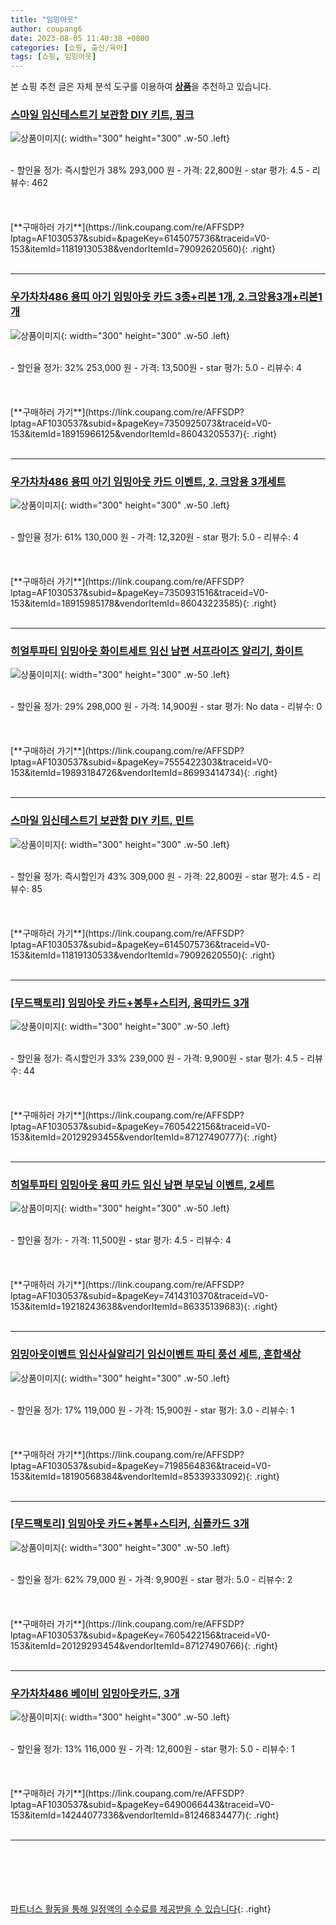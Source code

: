 ```yaml
---
title: "임밍아웃"
author: coupang6
date: 2023-08-05 11:40:38 +0800
categories: [쇼핑, 출산/육아]
tags: [쇼핑, 임밍아웃]
---
```


본 쇼핑 추천 글은 자체 분석 도구를 이용하여 [**상품**](https://link.coupang.com/a/bao1ui)을 추천하고 있습니다.

### [스마일 임신테스트기 보관함 DIY 키트, 핑크](https://link.coupang.com/re/AFFSDP?lptag=AF1030537&subid=&pageKey=6145075736&traceid=V0-153&itemId=11819130538&vendorItemId=79092620560)

![상품이미지](https://thumbnail8.coupangcdn.com/thumbnails/remote/230x230ex/image/retail/images/2021/10/26/15/1/3564794c-0f3c-468d-bf90-2bb404e9e38e.jpg){: width="300" height="300" .w-50 .left}


<br>
- 할인율 정가: 즉시할인가 38%  293,000   원
- 가격: 22,800원
- star 평가: 4.5
- 리뷰수: 462
<br>
<br>
<br>
<br>
[**구매하러 가기**](https://link.coupang.com/re/AFFSDP?lptag=AF1030537&subid=&pageKey=6145075736&traceid=V0-153&itemId=11819130538&vendorItemId=79092620560){: .right}
<br>
<br>

---

### [우가차차486 용띠 아기 임밍아웃 카드 3종+리본 1개, 2.크앙용3개+리본1개](https://link.coupang.com/re/AFFSDP?lptag=AF1030537&subid=&pageKey=7350925073&traceid=V0-153&itemId=18915966125&vendorItemId=86043205537)

![상품이미지](https://thumbnail10.coupangcdn.com/thumbnails/remote/230x230ex/image/vendor_inventory/1191/f60c9c7360e05ed5a45d619df624416c80b534f58f42306f8cb7fe6fddd7.png){: width="300" height="300" .w-50 .left}


<br>
- 할인율 정가: 32%  253,000   원
- 가격: 13,500원
- star 평가: 5.0
- 리뷰수: 4
<br>
<br>
<br>
<br>
[**구매하러 가기**](https://link.coupang.com/re/AFFSDP?lptag=AF1030537&subid=&pageKey=7350925073&traceid=V0-153&itemId=18915966125&vendorItemId=86043205537){: .right}
<br>
<br>

---

### [우가차차486 용띠 아기 임밍아웃 카드 이벤트, 2. 크앙용 3개세트](https://link.coupang.com/re/AFFSDP?lptag=AF1030537&subid=&pageKey=7350931516&traceid=V0-153&itemId=18915985178&vendorItemId=86043223585)

![상품이미지](https://thumbnail7.coupangcdn.com/thumbnails/remote/230x230ex/image/vendor_inventory/0430/840db01e23fa8f3b95d19552a43580097c36e4882926f316a10f2462eb4c.png){: width="300" height="300" .w-50 .left}


<br>
- 할인율 정가: 61%  130,000   원
- 가격: 12,320원
- star 평가: 5.0
- 리뷰수: 4
<br>
<br>
<br>
<br>
[**구매하러 가기**](https://link.coupang.com/re/AFFSDP?lptag=AF1030537&subid=&pageKey=7350931516&traceid=V0-153&itemId=18915985178&vendorItemId=86043223585){: .right}
<br>
<br>

---

### [히얼투파티 임밍아웃 화이트세트 임신 남편 서프라이즈 알리기, 화이트](https://link.coupang.com/re/AFFSDP?lptag=AF1030537&subid=&pageKey=7555422303&traceid=V0-153&itemId=19893184726&vendorItemId=86993414734)

![상품이미지](https://thumbnail6.coupangcdn.com/thumbnails/remote/230x230ex/image/vendor_inventory/7805/b9212ee4e699140069921ec919ded012e4b37dfd5d865a0cb425be53348d.jpg){: width="300" height="300" .w-50 .left}


<br>
- 할인율 정가: 29%  298,000   원
- 가격: 14,900원
- star 평가: No data
- 리뷰수: 0
<br>
<br>
<br>
<br>
[**구매하러 가기**](https://link.coupang.com/re/AFFSDP?lptag=AF1030537&subid=&pageKey=7555422303&traceid=V0-153&itemId=19893184726&vendorItemId=86993414734){: .right}
<br>
<br>

---

### [스마일 임신테스트기 보관함 DIY 키트, 민트](https://link.coupang.com/re/AFFSDP?lptag=AF1030537&subid=&pageKey=6145075736&traceid=V0-153&itemId=11819130533&vendorItemId=79092620550)

![상품이미지](https://thumbnail10.coupangcdn.com/thumbnails/remote/230x230ex/image/retail/images/2021/10/26/15/1/b27651ab-ba62-48f4-94df-170acd3a04de.jpg){: width="300" height="300" .w-50 .left}


<br>
- 할인율 정가: 즉시할인가 43%  309,000   원
- 가격: 22,800원
- star 평가: 4.5
- 리뷰수: 85
<br>
<br>
<br>
<br>
[**구매하러 가기**](https://link.coupang.com/re/AFFSDP?lptag=AF1030537&subid=&pageKey=6145075736&traceid=V0-153&itemId=11819130533&vendorItemId=79092620550){: .right}
<br>
<br>

---

### [[무드팩토리] 임밍아웃 카드+봉투+스티커, 용띠카드 3개](https://link.coupang.com/re/AFFSDP?lptag=AF1030537&subid=&pageKey=7605422156&traceid=V0-153&itemId=20129293455&vendorItemId=87127490777)

![상품이미지](https://thumbnail7.coupangcdn.com/thumbnails/remote/230x230ex/image/vendor_inventory/6422/89f48e3fe59a296729dc112f253c77de84ef5b1665ebf7eb7e4b659d2da6.png){: width="300" height="300" .w-50 .left}


<br>
- 할인율 정가: 즉시할인가 33%  239,000   원
- 가격: 9,900원
- star 평가: 4.5
- 리뷰수: 44
<br>
<br>
<br>
<br>
[**구매하러 가기**](https://link.coupang.com/re/AFFSDP?lptag=AF1030537&subid=&pageKey=7605422156&traceid=V0-153&itemId=20129293455&vendorItemId=87127490777){: .right}
<br>
<br>

---

### [히얼투파티 임밍아웃 용띠 카드 임신 남편 부모님 이벤트, 2세트](https://link.coupang.com/re/AFFSDP?lptag=AF1030537&subid=&pageKey=7414310370&traceid=V0-153&itemId=19218243638&vendorItemId=86335139683)

![상품이미지](https://thumbnail8.coupangcdn.com/thumbnails/remote/230x230ex/image/vendor_inventory/2389/7ab258279ded52faf0655c29d9430230c37a4a28900b53d837dd74748625.jpg){: width="300" height="300" .w-50 .left}


<br>
- 할인율 정가: 
- 가격: 11,500원
- star 평가: 4.5
- 리뷰수: 4
<br>
<br>
<br>
<br>
[**구매하러 가기**](https://link.coupang.com/re/AFFSDP?lptag=AF1030537&subid=&pageKey=7414310370&traceid=V0-153&itemId=19218243638&vendorItemId=86335139683){: .right}
<br>
<br>

---

### [임밍아웃이벤트 임신사실알리기 임신이벤트 파티 풍선 세트, 혼합색상](https://link.coupang.com/re/AFFSDP?lptag=AF1030537&subid=&pageKey=7198564836&traceid=V0-153&itemId=18190568384&vendorItemId=85339333092)

![상품이미지](https://thumbnail7.coupangcdn.com/thumbnails/remote/230x230ex/image/vendor_inventory/396d/33b78927ca2f13cc8cc1f2d7bf72448569b9a432fe782ada481a0bfe09ef.png){: width="300" height="300" .w-50 .left}


<br>
- 할인율 정가: 17%  119,000   원
- 가격: 15,900원
- star 평가: 3.0
- 리뷰수: 1
<br>
<br>
<br>
<br>
[**구매하러 가기**](https://link.coupang.com/re/AFFSDP?lptag=AF1030537&subid=&pageKey=7198564836&traceid=V0-153&itemId=18190568384&vendorItemId=85339333092){: .right}
<br>
<br>

---

### [[무드팩토리] 임밍아웃 카드+봉투+스티커, 심플카드 3개](https://link.coupang.com/re/AFFSDP?lptag=AF1030537&subid=&pageKey=7605422156&traceid=V0-153&itemId=20129293454&vendorItemId=87127490766)

![상품이미지](https://thumbnail10.coupangcdn.com/thumbnails/remote/230x230ex/image/vendor_inventory/35b2/c45c7b78422d4a0b5a9356cbd3efed18f2c7ee2804b5e166bbad1911368e.png){: width="300" height="300" .w-50 .left}


<br>
- 할인율 정가: 62%  79,000   원
- 가격: 9,900원
- star 평가: 5.0
- 리뷰수: 2
<br>
<br>
<br>
<br>
[**구매하러 가기**](https://link.coupang.com/re/AFFSDP?lptag=AF1030537&subid=&pageKey=7605422156&traceid=V0-153&itemId=20129293454&vendorItemId=87127490766){: .right}
<br>
<br>

---

### [우가차차486 베이비 임밍아웃카드, 3개](https://link.coupang.com/re/AFFSDP?lptag=AF1030537&subid=&pageKey=6490066443&traceid=V0-153&itemId=14244077336&vendorItemId=81246834477)

![상품이미지](https://thumbnail6.coupangcdn.com/thumbnails/remote/230x230ex/image/vendor_inventory/ba98/c4b668039bf0b4d2c913cb103784ab36500e2415de23a59122ef36ecc570.jpg){: width="300" height="300" .w-50 .left}


<br>
- 할인율 정가: 13%  116,000   원
- 가격: 12,600원
- star 평가: 5.0
- 리뷰수: 1
<br>
<br>
<br>
<br>
[**구매하러 가기**](https://link.coupang.com/re/AFFSDP?lptag=AF1030537&subid=&pageKey=6490066443&traceid=V0-153&itemId=14244077336&vendorItemId=81246834477){: .right}
<br>
<br>

---
<br><br><br><br><br> [파트너스 활동을 통해 일정액의 수수료를 제공받을 수 있습니다](https://link.coupang.com/a/bao1ui){: .right}